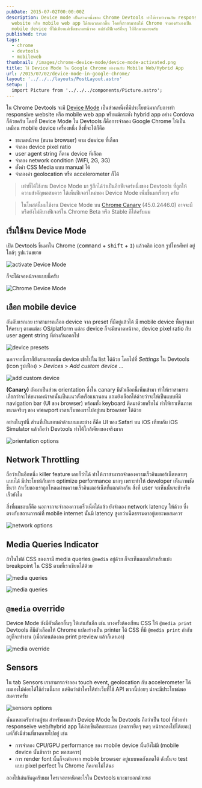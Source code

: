 ```yaml
---
pubDate: 2015-07-02T00:00:00Z
description: Device mode เป็นส่วนหนึ่งของ Chrome Devtools ทำให้เราทำงานกับ responsive
  website หรือ mobile web app ได้สะดวกมากขึ้น โดยที่เราสามารถให้ Chrome จำลองตัวเองเป็น
  mobile device ที่ไม่เพียงแค่เซ็ตขนาดหน้าจอ แต่ยังมีฟีเจอร์อื่นๆ ให้อีกมากมายครับ
published: true
tags:
  - chrome
  - devtools
  - mobileweb
thumbnail: /images/chrome-device-mode/device-mode-activated.png
title: ใช้ Device Mode ใน Google Chrome ทำงานกับ Mobile Web/Hybrid App
url: /2015/07/02/device-mode-in-google-chrome/
layout: '../../../layouts/PostLayout.astro'
setup: |
  import Picture from '../../../components/Picture.astro';
---
```


ใน Chrome Devtools จะมี [Device Mode](https://developer.chrome.com/devtools/docs/device-mode) เป็นส่วนหนึ่งที่มีประโยชน์มากกับการทำ responsive website หรือ mobile web app
หรือแม้กระทั่ง hybrid app อย่าง Cordova ก็ด้วยครับ โดยที่ Device Mode ใน Devtools ก็คือการจำลอง Google Chrome
ให้เป็นเหมือน mobile device เครื่องหนึ่ง สิ่งที่จะได้ก็คือ

- ขนาดหน้าจอ (ขนาด browser) ตาม device ที่เลือก
- จำลอง device pixel ratio
- user agent string ก็ตาม device ที่เลือก
- จำลอง network condition (WiFi, 2G, 3G)
- ตั้งค่า CSS Media แบบ manual ได้
- จำลองค่า geolocation หรือ accelerometer ก็ได้

> เท่าที่ได้ใช้งาน Device Mode มา รู้สึกได้ว่าเป็นอีกฟีเจอร์หนึ่งของ Devtools ที่ถูกให้ความสำคัญพอสมควร ได้เห็นฟีเจอร์ใหม่ของ Device Mode เพิ่มขึ้นมาเรื่อยๆ ครับ

> ในโพสต์นี้ผมใช้งาน Device Mode บน [Chrome Canary](https://www.google.com/Chrome/browser/canary.html) (45.0.2446.0) อาจจะมีหรือยังไม่มีบางฟีเจอร์ใน Chrome Beta หรือ Stable ก็ได้ครับผม

## เริ่มใช้งาน Device Mode

เปิด Devtools ขึ้นมาใน Chrome (<kbd>command</kbd> + <kbd>shift</kbd> + <kbd>I</kbd>) แล้วคลิก icon รูปโทรศัพท์ อยู่ใกล้ๆ รูปแว่นขยาย

![activate Device Mode](/images/chrome-device-mode/activate-icon.png)

ก็จะได้เจอหน้าจอแบบนี้ครับ

![Chrome Device Mode](/images/chrome-device-mode/device-mode-activated.png)

## เลือก mobile device

อันดับแรกเลย เราสามารถเลือก device จาก preset ที่มีอยู่แล้วได้ มี mobile device พื้นฐานมาให้ครบๆ ตามแต่ละ OS/platform แต่ละ device ก็จะมีขนาดหน้าจอ, device pixel ratio กับ user agent string ที่ต่างกันออกไป

![device presets](/images/chrome-device-mode/device-preset.png)

นอกจากนี้เราก็ยังสามารถเพิ่ม device เข้าไปใน list ได้ด้วย โดยไปที่ <em>Settings</em> ใน Devtools (icon รูปเฟือง) > <em>Devices</em> > <em>Add custom device ...</em>

![add custom device](/images/chrome-device-mode/add-custom-device.png)

**(Canary)** ถัดมาเป็นส่วน orientation ซึ่งใน canary มีตัวเลือกนี้เพิ่มเข้ามา ทำให้เราสามารถเลือกว่าจะให้ขนาดหน้าจอนั้นเป็นแนวตั้งหรือแนวนอน แถมยังเลือกได้ด้วยว่าจะให้เป็นแบบที่มี navigation bar (UI ของ browser) พร้อมทั้ง keyboard ติดมาด้วยหรือไม่ ทำให้เราเห็นภาพขนาดจริงๆ ของ viewport เวลาเว็บของเราไปอยู่บน browser ได้ด้วย

อย่างในรูปนี้ ส่วนที่เป็นขอบดำด้านบนและล่าง ก็คือ UI ของ Safari บน iOS เทียบกับ iOS Simulator แล้วถือว่า Devtools ทำได้ใกล้เคียงของจริงมาก

![orientation options](/images/chrome-device-mode/orientation-options.png)

## Network Throttling

ถือว่าเป็นอีกหนึ่ง killer feature เลยก็ว่าได้ ทำให้เราสามารถจำลองความเร็วอินเตอร์เน็ตหลายๆ แบบได้
มีประโยชน์กับการ optimize performance มากๆ เพราะทำให้ developer เห็นภาพชัดขึ้นว่า
ถ้าเว็บของเราถูกโหลดผ่านความเร็วอินเตอร์เน็ตที่แตกต่างกัน สิ่งที่ user จะเห็นนั้นจะช้าหรือเร็วยังไง

สิ่งที่ผมชอบก็คือ นอกจากจะจำลองความเร็วเน็ตได้แล้ว ยังจำลอง network latency ให้ด้วย ซึ่งตรงกับสถานการณ์ที่ mobile internet นั้นมี latency สูงกว่าเน็ตธรรมดาอยู่เยอะพอสมควร

![network options](/images/chrome-device-mode/network-options.png)

## Media Queries Indicator

ถ้าในไฟล์ CSS ของเรามี media queries `@media` อยู่ด้วย ก็จะเห็นแถบสีสำหรับแบ่ง breakpoint ใน CSS ตามที่เราเขียนได้ด้วย

![media queries](/images/chrome-device-mode/media-queries.png)

![media queries](/images/chrome-device-mode/media-queries-2.png)

## `@media` override

Device Mode ยังมีตัวเลือกอื่นๆ ให้เล่นกันอีก เช่น บางครั้งต้องเขียน CSS ให้ `@media print` Devtools ก็มีตัวเลือกให้ Chrome แปลงร่างเป็น printer ได้ CSS ที่มี `@media print` กำกับอยู่ก็จะทำงาน (เมื่อก่อนต้องกด print preview แล้วก็เดาเอา)

![media override](/images/chrome-device-mode/media-override.png)

## Sensors

ใน tab Sensors เราสามารถจำลอง touch event, geolocation กับ accelerometer ได้ ผมเองไม่ค่อยได้ใช้ส่วนนี้มาก แต่คิดว่าถ้าใครได้ทำเว็บที่ใช้ API พวกนี้บ่อยๆ น่าจะมีประโยชน์พอสมควรครับ

![sensors options](/images/chrome-device-mode/sensors.png)

นั่นแหละครับท่านผู้ชม สำหรับผมแล้ว Device Mode ใน Devtools ถือว่าเป็น tool ที่ช่วยทำ responseive web/hybrid app ได้ง่ายขึ้นอีกเยอะเลย (ลดการยืดๆ หดๆ หน้าจอลงไปได้เยอะ)
แต่ก็ยังมีส่วนที่ขาดหายไปอยู่ เช่น

- การจำลอง CPU/GPU performance ของ mobile device นั้นยังไม่มี (mobile device นั้นช้ากว่า pc พอสมควร)
- การ render font นั้นก็จะต่างจาก mobile browser อยู่แบบพอสังเกตได้ ดังนั้นจะ test แบบ pixel perfect ใน Chrome ก็คงจะไม่ได้นะ

ลองไปเล่นกันดูครับผม ใครเจอเทคนิคอะไรใน Devtools แวะมาบอกด้วยนะ

